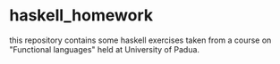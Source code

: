 # haskell_homework
this repository contains some haskell exercises taken from a course on "Functional languages" 
held at University of Padua.
